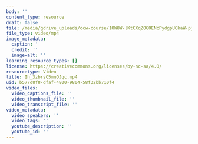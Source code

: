 ```yaml
---
body: ''
content_type: resource
draft: false
file: /media/gdrive_uploads/ocw-course/1OW8W-lKtCXqZ0G0ENcPydgpUGkaW-pjf/ih_3zbrsc5mnojqc.mp4
file_type: video/mp4
image_metadata:
  caption: ''
  credit: ''
  image-alt: ''
learning_resource_types: []
license: https://creativecommons.org/licenses/by-nc-sa/4.0/
resourcetype: Video
title: Ih_3zbrsC5mnOJqc.mp4
uid: b577d8f8-dfaf-4800-9804-58f32bb710f4
video_files:
  video_captions_file: ''
  video_thumbnail_file: ''
  video_transcript_file: ''
video_metadata:
  video_speakers: ''
  video_tags: ''
  youtube_description: ''
  youtube_id: ''
---
```

